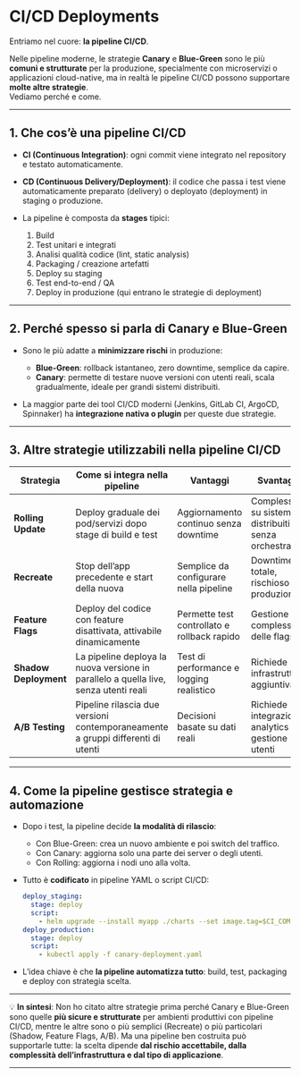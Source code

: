 # CI/CD Deployments

Entriamo nel cuore: **la pipeline CI/CD**. 

Nelle pipeline moderne, le strategie **Canary** e **Blue-Green** sono le più **comuni e strutturate** per la produzione, specialmente con microservizi o applicazioni cloud-native, ma in realtà le pipeline CI/CD possono supportare **molte altre strategie**.  
Vediamo perché e come.

---

## 1. **Che cos’è una pipeline CI/CD**

* **CI (Continuous Integration)**: ogni commit viene integrato nel repository e testato automaticamente.
* **CD (Continuous Delivery/Deployment)**: il codice che passa i test viene automaticamente preparato (delivery) o deployato (deployment) in staging o produzione.
* La pipeline è composta da **stages** tipici:

  1. Build
  2. Test unitari e integrati
  3. Analisi qualità codice (lint, static analysis)
  4. Packaging / creazione artefatti
  5. Deploy su staging
  6. Test end-to-end / QA
  7. Deploy in produzione (qui entrano le strategie di deployment)

---

## 2. **Perché spesso si parla di Canary e Blue-Green**

* Sono le più adatte a **minimizzare rischi** in produzione:

  * **Blue-Green**: rollback istantaneo, zero downtime, semplice da capire.
  * **Canary**: permette di testare nuove versioni con utenti reali, scala gradualmente, ideale per grandi sistemi distribuiti.
* La maggior parte dei tool CI/CD moderni (Jenkins, GitLab CI, ArgoCD, Spinnaker) ha **integrazione nativa o plugin** per queste due strategie.

---

## 3. **Altre strategie utilizzabili nella pipeline CI/CD**

| Strategia             | Come si integra nella pipeline                                                       | Vantaggi                                    | Svantaggi                                            |
| --------------------- | ------------------------------------------------------------------------------------ | ------------------------------------------- | ---------------------------------------------------- |
| **Rolling Update**    | Deploy graduale dei pod/servizi dopo stage di build e test                           | Aggiornamento continuo senza downtime       | Complesso su sistemi distribuiti senza orchestratore |
| **Recreate**          | Stop dell’app precedente e start della nuova                                         | Semplice da configurare nella pipeline      | Downtime totale, rischioso in produzione             |
| **Feature Flags**     | Deploy del codice con feature disattivata, attivabile dinamicamente                  | Permette test controllato e rollback rapido | Gestione complessa delle flags                       |
| **Shadow Deployment** | La pipeline deploya la nuova versione in parallelo a quella live, senza utenti reali | Test di performance e logging realistico    | Richiede infrastruttura aggiuntiva                   |
| **A/B Testing**       | Pipeline rilascia due versioni contemporaneamente a gruppi differenti di utenti      | Decisioni basate su dati reali              | Richiede integrazione analytics e gestione utenti    |

---

## 4. **Come la pipeline gestisce strategia e automazione**

* Dopo i test, la pipeline decide **la modalità di rilascio**:

  * Con Blue-Green: crea un nuovo ambiente e poi switch del traffico.
  * Con Canary: aggiorna solo una parte dei server o degli utenti.
  * Con Rolling: aggiorna i nodi uno alla volta.
* Tutto è **codificato** in pipeline YAML o script CI/CD:

  ```yaml
  deploy_staging:
    stage: deploy
    script:
      - helm upgrade --install myapp ./charts --set image.tag=$CI_COMMIT_SHA
  deploy_production:
    stage: deploy
    script:
      - kubectl apply -f canary-deployment.yaml
  ```
* L’idea chiave è che **la pipeline automatizza tutto**: build, test, packaging e deploy con strategia scelta.

---

💡 **In sintesi**:
Non ho citato altre strategie prima perché Canary e Blue-Green sono quelle **più sicure e strutturate** per ambienti produttivi con pipeline CI/CD, mentre le altre sono o più semplici (Recreate) o più particolari (Shadow, Feature Flags, A/B). Ma una pipeline ben costruita può supportarle tutte: la scelta dipende **dal rischio accettabile, dalla complessità dell’infrastruttura e dal tipo di applicazione**.

---
